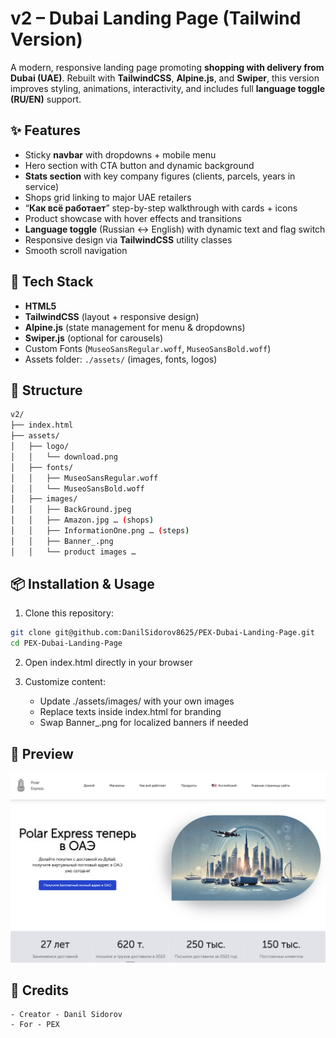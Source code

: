 # v2 – Dubai Landing Page (Tailwind Version)

A modern, responsive landing page promoting **shopping with delivery from Dubai (UAE)**. Rebuilt with **TailwindCSS**, **Alpine.js**, and **Swiper**, this version improves styling, animations, interactivity, and includes full **language toggle (RU/EN)** support.

## ✨ Features
- Sticky **navbar** with dropdowns + mobile menu  
- Hero section with CTA button and dynamic background  
- **Stats section** with key company figures (clients, parcels, years in service)  
- Shops grid linking to major UAE retailers  
- “**Как всё работает**” step-by-step walkthrough with cards + icons  
- Product showcase with hover effects and transitions  
- **Language toggle** (Russian ↔ English) with dynamic text and flag switch  
- Responsive design via **TailwindCSS** utility classes  
- Smooth scroll navigation  

## 🧰 Tech Stack
- **HTML5**  
- **TailwindCSS** (layout + responsive design)  
- **Alpine.js** (state management for menu & dropdowns)  
- **Swiper.js** (optional for carousels)  
- Custom Fonts (`MuseoSansRegular.woff`, `MuseoSansBold.woff`)  
- Assets folder: `./assets/` (images, fonts, logos)  

## 📁 Structure
```bash
v2/
├── index.html
├── assets/
│   ├── logo/
│   │   └── download.png
│   ├── fonts/
│   │   ├── MuseoSansRegular.woff
│   │   └── MuseoSansBold.woff
│   ├── images/
│   │   ├── BackGround.jpeg
│   │   ├── Amazon.jpg … (shops)
│   │   ├── InformationOne.png … (steps)
│   │   ├── Banner_.png
│   │   └── product images …
```

## 📦 Installation & Usage

1.	Clone this repository:
```bash
git clone git@github.com:DanilSidorov8625/PEX-Dubai-Landing-Page.git
cd PEX-Dubai-Landing-Page
```
2. Open index.html directly in your browser

3. Customize content:
	- Update ./assets/images/ with your own images
    - Replace texts inside index.html for branding
	- Swap Banner_.png for localized banners if needed

## 📸 Preview

![Preview](./Preview.png)

## 🙌 Credits
	- Creator - Danil Sidorov
	- For - PEX
